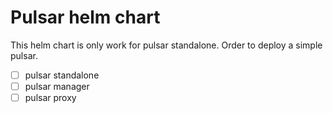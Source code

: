 # Pulsar helm chart

This helm chart is only work for pulsar standalone. Order to deploy a simple pulsar.  

- [ ] pulsar standalone
- [ ] pulsar manager
- [ ] pulsar proxy